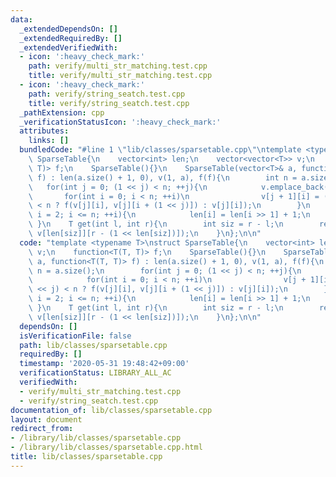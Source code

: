 ```yaml
---
data:
  _extendedDependsOn: []
  _extendedRequiredBy: []
  _extendedVerifiedWith:
  - icon: ':heavy_check_mark:'
    path: verify/multi_str_matching.test.cpp
    title: verify/multi_str_matching.test.cpp
  - icon: ':heavy_check_mark:'
    path: verify/string_seatch.test.cpp
    title: verify/string_seatch.test.cpp
  _pathExtension: cpp
  _verificationStatusIcon: ':heavy_check_mark:'
  attributes:
    links: []
  bundledCode: "#line 1 \"lib/classes/sparsetable.cpp\"\ntemplate <typename T>\nstruct\
    \ SparseTable{\n    vector<int> len;\n    vector<vector<T>> v;\n    function<T(T,\
    \ T)> f;\n    SparseTable(){}\n    SparseTable(vector<T>& a, function<T(T, T)>\
    \ f) : len(a.size() + 1, 0), v(1, a), f(f){\n        int n = a.size();\n     \
    \   for(int j = 0; (1 << j) < n; ++j){\n            v.emplace_back(n);\n     \
    \       for(int i = 0; i < n; ++i)\n                v[j + 1][i] = (i + (1 << j)\
    \ < n ? f(v[j][i], v[j][i + (1 << j)]) : v[j][i]);\n        }\n        for(int\
    \ i = 2; i <= n; ++i){\n            len[i] = len[i >> 1] + 1;\n        }\n   \
    \ }\n    T get(int l, int r){\n        int siz = r - l;\n        return f(v[len[siz]][l],\
    \ v[len[siz]][r - (1 << len[siz])]);\n    }\n};\n\n"
  code: "template <typename T>\nstruct SparseTable{\n    vector<int> len;\n    vector<vector<T>>\
    \ v;\n    function<T(T, T)> f;\n    SparseTable(){}\n    SparseTable(vector<T>&\
    \ a, function<T(T, T)> f) : len(a.size() + 1, 0), v(1, a), f(f){\n        int\
    \ n = a.size();\n        for(int j = 0; (1 << j) < n; ++j){\n            v.emplace_back(n);\n\
    \            for(int i = 0; i < n; ++i)\n                v[j + 1][i] = (i + (1\
    \ << j) < n ? f(v[j][i], v[j][i + (1 << j)]) : v[j][i]);\n        }\n        for(int\
    \ i = 2; i <= n; ++i){\n            len[i] = len[i >> 1] + 1;\n        }\n   \
    \ }\n    T get(int l, int r){\n        int siz = r - l;\n        return f(v[len[siz]][l],\
    \ v[len[siz]][r - (1 << len[siz])]);\n    }\n};\n\n"
  dependsOn: []
  isVerificationFile: false
  path: lib/classes/sparsetable.cpp
  requiredBy: []
  timestamp: '2020-05-31 19:48:42+09:00'
  verificationStatus: LIBRARY_ALL_AC
  verifiedWith:
  - verify/multi_str_matching.test.cpp
  - verify/string_seatch.test.cpp
documentation_of: lib/classes/sparsetable.cpp
layout: document
redirect_from:
- /library/lib/classes/sparsetable.cpp
- /library/lib/classes/sparsetable.cpp.html
title: lib/classes/sparsetable.cpp
---
```

